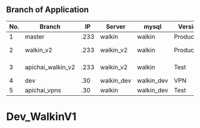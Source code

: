 ## Branch of Application 

| No. | Branch | IP | Server | mysql | Version | Website |
| --- | --- | --- | --- | --- | --- | --- |
| 1 | master | .233 | walkin  | walkin | Production | https://cloud.walkinvms.com/ |
| 2 | walkin_v2 | .233 | walkin_v2 | walkin | Production | http://cloud-v2.walkinvms.com:20006/ |
| 3 | apichai_walkin_v2 | .233 | walkin_v2 | walkin | Test | http://cloud-v2.walkinvms.com:20006/ |
| 4 | dev | .30 | walkin_dev | walkin_dev | VPN | http://vpns.tss.co.th:20003/ |
| 5 | apichai_vpns | .30 | walkin | walkin_dev | Test | http://vpns.tss.co.th:20003/ |
# Dev_WalkinV1
